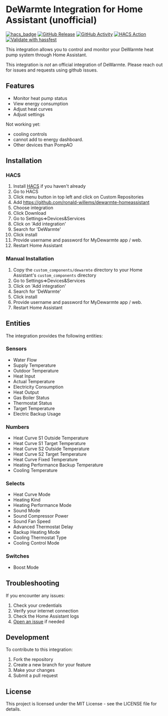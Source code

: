 # DeWarmte Integration for Home Assistant (unofficial)

[![hacs_badge](https://img.shields.io/badge/HACS-Default-41BDF5.svg)](https://github.com/hacs/integration)
[![GitHub Release][releases-shield]][releases]
[![GitHub Activity][commits-shield]][commits]
[![HACS Action](https://github.com/ronald-willems/dewarmte-homeassistant/actions/workflows/validate.yaml/badge.svg)](https://github.com/ronald-willems/dewarmte-homeassistant/actions/workflows/validate.yaml)
[![Validate with hassfest](https://github.com/ronald-willems/dewarmte-homeassistant/actions/workflows/hassfest.yaml/badge.svg)](https://github.com/ronald-willems/dewarmte-homeassistant/actions/workflows/hassfest.yaml)

This integration allows you to control and monitor your DeWarmte heat pump system through Home Assistant.

This integration is *not* an official integration of DeWarmte. Please reach out for issues and requests using github issues.
 

## Features

- Monitor heat pump status
- View energy consumption
- Adjust heat curves
- Adjust settings

Not working yet:
- cooling controls
- cannot add to energy dashboard. 
- Other devices than PompAO


## Installation

### HACS 

1. Install [HACS](https://hacs.xyz/) if you haven't already
2. Go to HACS
3. Click menu button in top left and click on Custom Repositories
4. Add https://github.com/ronald-willems/dewarmte-homeassistant
5. Choose integration
6. Click Download
7. Go to Settings=>Devices&Services
8. Click on 'Add integration'
9. Search for 'DeWarmte'
10. Click install
11. Provide username and password for MyDewarmte app / web.
12. Restart Home Assistant

### Manual Installation

1. Copy the `custom_components/dewarmte` directory to your Home Assistant's `custom_components` directory
2. Go to Settings=>Devices&Services
3. Click on 'Add integration'
4. Search for 'DeWarmte'
5. Click install
6. Provide username and password for MyDewarmte app / web.
7. Restart Home Assistant



## Entities

The integration provides the following entities:

### Sensors
- Water Flow
- Supply Temperature
- Outdoor Temperature
- Heat Input
- Actual Temperature
- Electricity Consumption
- Heat Output
- Gas Boiler Status
- Thermostat Status
- Target Temperature
- Electric Backup Usage

### Numbers
- Heat Curve S1 Outside Temperature
- Heat Curve S1 Target Temperature
- Heat Curve S2 Outside Temperature
- Heat Curve S2 Target Temperature
- Heat Curve Fixed Temperature
- Heating Performance Backup Temperature
- Cooling Temperature

### Selects
- Heat Curve Mode
- Heating Kind
- Heating Performance Mode
- Sound Mode
- Sound Compressor Power
- Sound Fan Speed
- Advanced Thermostat Delay
- Backup Heating Mode
- Cooling Thermostat Type
- Cooling Control Mode

### Switches
- Boost Mode

## Troubleshooting

If you encounter any issues:

1. Check your credentials
2. Verify your internet connection
3. Check the Home Assistant logs
4. [Open an issue](https://github.com/ronald-willems/dewarmte-homeassistant/issues) if needed

## Development

To contribute to this integration:

1. Fork the repository
2. Create a new branch for your feature
3. Make your changes
4. Submit a pull request

## License

This project is licensed under the MIT License - see the LICENSE file for details.

[commits-shield]: https://img.shields.io/github/commit-activity/y/ronald-willems/dewarmte-homeassistant.svg
[commits]: https://github.com/ronald-willems/dewarmte-homeassistant/commits/main
[releases-shield]: https://img.shields.io/github/release/ronald-willems/dewarmte-homeassistant.svg
[releases]: https://github.com/ronald-willems/dewarmte-homeassistant/releases

